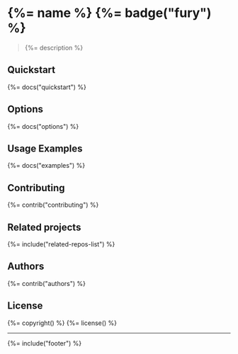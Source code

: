 # {%= name %} {%=  badge("fury") %}

> {%= description %}

## Quickstart
{%= docs("quickstart") %}

## Options
{%= docs("options") %}

## Usage Examples
{%= docs("examples") %}

## Contributing
{%= contrib("contributing") %}

## Related projects
{%= include("related-repos-list") %}

## Authors
{%= contrib("authors") %}

## License
{%= copyright() %}
{%= license() %}

***

{%= include("footer") %}